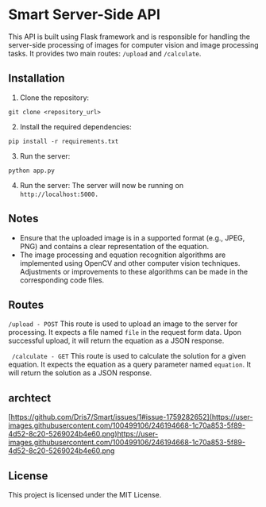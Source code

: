 # Smart Server-Side API

This API is built using Flask framework and is responsible for handling the server-side processing of images for computer vision and image processing tasks. It provides two main routes: `/upload` and `/calculate`.

## Installation

1. Clone the repository:

```shell
git clone <repository_url>
```
2. Install the required dependencies:

```shell
pip install -r requirements.txt
```
3. Run the server:

```shell
python app.py
```
4. Run the server:
The server will now be running on ```http://localhost:5000.```

## Notes
- Ensure that the uploaded image is in a supported format (e.g., JPEG, PNG) and contains a clear representation of the equation.
- The image processing and equation recognition algorithms are implemented using OpenCV and other computer vision techniques. Adjustments or improvements   to these algorithms can be made in the corresponding code files.

## Routes

` /upload - POST `
This route is used to upload an image to the server for processing. It expects a file named `file` in the request form data. Upon successful upload, it will return the equation as a JSON response.

` /calculate - GET`
This route is used to calculate the solution for a given equation. It expects the equation as a query parameter named `equation`. It will return the solution as a JSON response.

## archtect
[https://github.com/Dris7/Smart/issues/1#issue-1759282652](https://user-images.githubusercontent.com/100499106/246194668-1c70a853-5f89-4d52-8c20-5269024b4e60.png)https://user-images.githubusercontent.com/100499106/246194668-1c70a853-5f89-4d52-8c20-5269024b4e60.png
## License
This project is licensed under the MIT License.

